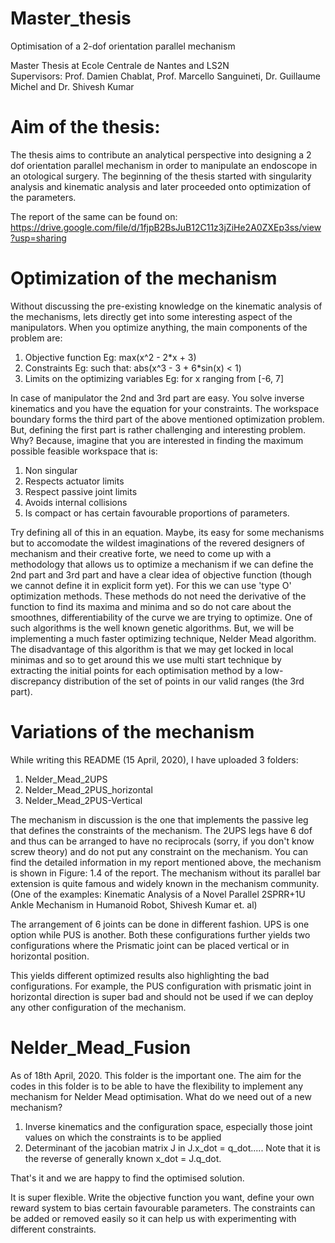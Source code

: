 # Master_thesis
Optimisation of a 2-dof orientation parallel mechanism

Master Thesis at Ecole Centrale de Nantes and LS2N \
Supervisors: Prof. Damien Chablat, Prof. Marcello Sanguineti, Dr. Guillaume Michel and Dr. Shivesh Kumar

# Aim of the thesis:
The thesis aims to contribute an analytical perspective into designing a 2 dof orientation parallel mechanism in order to manipulate an endoscope in an otological surgery. The beginning of the thesis started with singularity analysis and kinematic analysis and later proceeded onto optimization of the parameters. 

The report of the same can be found on: https://drive.google.com/file/d/1fjpB2BsJuB12C11z3jZiHe2A0ZXEp3ss/view?usp=sharing

# Optimization of the mechanism

Without discussing the pre-existing knowledge on the kinematic analysis of the mechanisms, lets directly get into some interesting aspect of the manipulators. When you optimize anything, the main components of the problem are:
1. Objective function Eg: max(x^2 - 2*x + 3)
2. Constraints Eg: such that: abs(x^3 - 3 + 6*sin(x) < 1)
3. Limits on the optimizing variables Eg: for x ranging from [-6, 7]

In case of manipulator the 2nd and 3rd part are easy. You solve inverse kinematics and you have the equation for your constraints. The workspace boundary forms the third part of the above mentioned optimization problem. But, defining the first part is rather challenging and interesting problem. Why? Because, imagine that you are interested in finding the maximum possible feasible workspace that is:
1. Non singular
2. Respects actuator limits
3. Respect passive joint limits
4. Avoids internal collisions
5. Is compact or has certain favourable proportions of parameters.

Try defining all of this in an equation. Maybe, its easy for some mechanisms but to accomodate the wildest imaginations of the revered designers of mechanism and their creative forte, we need to come up with a methodology that allows us to optimize a mechanism if we can define the 2nd part and 3rd part and have a clear idea of objective function (though we cannot define it in explicit form yet). For this we can use 'type O' optimization methods. These methods do not need the derivative of the function to find its maxima and minima and so do not care about the smoothnes, differentiability of the curve we are trying to optimize. One of such algorithms is the well known genetic algorithms. But, we will be implementing a much faster optimizing technique, Nelder Mead algorithm. The disadvantage of this algorithm is that we may get locked in local minimas and so to get around this we use multi start technique by extracting the initial points for each optimisation method by a low-discrepancy distribution of the set of points in our valid ranges (the 3rd part).

# Variations of the mechanism
While writing this README (15 April, 2020), I have uploaded 3 folders:
1. Nelder_Mead_2UPS
2. Nelder_Mead_2PUS_horizontal
3. Nelder_Mead_2PUS-Vertical

The mechanism in discussion is the one that implements the passive leg that defines the constraints of the mechanism. The 2UPS legs have 6 dof and thus can be arranged to have no reciprocals (sorry, if you don't know screw theory) and do not put any constraint on the mechanism. You can find the detailed information in my report mentioned above, the mechanism is shown in Figure: 1.4 of the report. The mechanism without its parallel bar extension is quite famous and widely known in the mechanism community. (One of the examples: Kinematic Analysis of a Novel Parallel 2SPRR+1U Ankle Mechanism in Humanoid Robot, Shivesh Kumar et. al)

The arrangement of 6 joints can be done in different fashion. UPS is one option while PUS is another. Both these configurations further yields two configurations where the Prismatic joint can be placed vertical or in horizontal position.

This yields different optimized results also highlighting the bad configurations. For example, the PUS configuration with prismatic joint in horizontal direction is super bad and should not be used if we can deploy any other configuration of the mechanism.

# Nelder_Mead_Fusion
As of 18th April, 2020. This folder is the important one. The aim for the codes in this folder is to be able to have the flexibility to implement any mechanism for Nelder Mead optimisation.
What do we need out of a new mechanism?
1. Inverse kinematics and the configuration space, especially those joint values on which the constraints is to be applied
2. Determinant of the jacobian matrix J in J.x_dot = q_dot..... Note that it is the reverse of generally known x_dot = J.q_dot.

That's it and we are happy to find the optimised solution.

It is super flexible. Write the objective function you want, define your own reward system to bias certain favourable parameters.
The constraints can be added or removed easily so it can help us with experimenting with different constraints.
